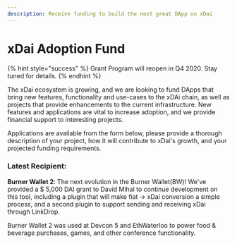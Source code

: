 ```yaml
---
description: Receive funding to build the next great DApp on xDai
---
```


# xDai Adoption Fund

{% hint style="success" %}
Grant Program will reopen in Q4 2020. Stay tuned for details.
{% endhint %}

The xDai ecosystem is growing, and we are looking to fund DApps that bring new features, functionality and use-cases to the xDAi chain, as well as projects that provide enhancements to the current infrastructure. New features and applications are vital to increase adoption, and we provide financial support to interesting projects. 

Applications are available from the form below, please provide a thorough description of your project, how it will contribute to xDai's growth, and your projected funding requirements.

### Latest Recipient:

**Burner Wallet 2**: The next evolution in the Burner Wallet\(BW\)! We've provided a $ 5,000 DAI grant to David Mihal to continue development on this tool, including a plugin that will make fiat -&gt; xDai conversion a simple process, and a second plugin to support sending and receiving xDai through LinkDrop.   

Burner Wallet 2 was used at Devcon 5 and EthWaterloo to power food & beverage purchases, games, and other conference functionality.





